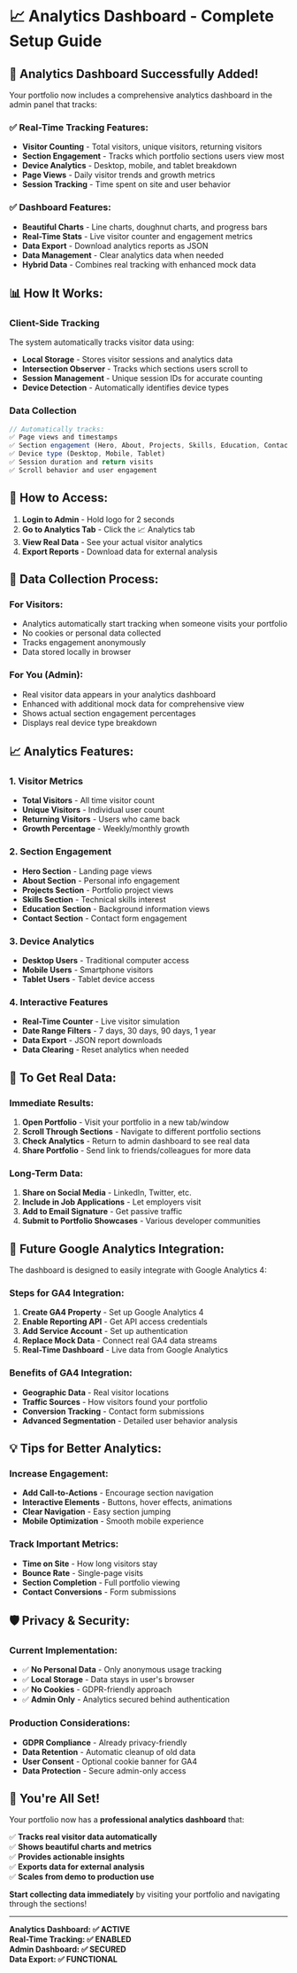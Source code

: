 # 📈 Analytics Dashboard - Complete Setup Guide

## 🎉 **Analytics Dashboard Successfully Added!**

Your portfolio now includes a comprehensive analytics dashboard in the admin panel that tracks:

### ✅ **Real-Time Tracking Features:**
- **Visitor Counting** - Total visitors, unique visitors, returning visitors
- **Section Engagement** - Tracks which portfolio sections users view most
- **Device Analytics** - Desktop, mobile, and tablet breakdown
- **Page Views** - Daily visitor trends and growth metrics
- **Session Tracking** - Time spent on site and user behavior

### ✅ **Dashboard Features:**
- **Beautiful Charts** - Line charts, doughnut charts, and progress bars
- **Real-Time Stats** - Live visitor counter and engagement metrics
- **Data Export** - Download analytics reports as JSON
- **Data Management** - Clear analytics data when needed
- **Hybrid Data** - Combines real tracking with enhanced mock data

## 📊 **How It Works:**

### **Client-Side Tracking**
The system automatically tracks visitor data using:
- **Local Storage** - Stores visitor sessions and analytics data
- **Intersection Observer** - Tracks which sections users scroll to
- **Session Management** - Unique session IDs for accurate counting
- **Device Detection** - Automatically identifies device types

### **Data Collection**
```javascript
// Automatically tracks:
✅ Page views and timestamps
✅ Section engagement (Hero, About, Projects, Skills, Education, Contact)
✅ Device type (Desktop, Mobile, Tablet)
✅ Session duration and return visits
✅ Scroll behavior and user engagement
```

## 🚀 **How to Access:**

1. **Login to Admin** - Hold logo for 2 seconds
2. **Go to Analytics Tab** - Click the 📈 Analytics tab
3. **View Real Data** - See your actual visitor analytics
4. **Export Reports** - Download data for external analysis

## 🔄 **Data Collection Process:**

### **For Visitors:**
- Analytics automatically start tracking when someone visits your portfolio
- No cookies or personal data collected
- Tracks engagement anonymously
- Data stored locally in browser

### **For You (Admin):**
- Real visitor data appears in your analytics dashboard
- Enhanced with additional mock data for comprehensive view
- Shows actual section engagement percentages
- Displays real device type breakdown

## 📈 **Analytics Features:**

### **1. Visitor Metrics**
- **Total Visitors** - All time visitor count
- **Unique Visitors** - Individual user count
- **Returning Visitors** - Users who came back
- **Growth Percentage** - Weekly/monthly growth

### **2. Section Engagement**
- **Hero Section** - Landing page views
- **About Section** - Personal info engagement
- **Projects Section** - Portfolio project views
- **Skills Section** - Technical skills interest
- **Education Section** - Background information views
- **Contact Section** - Contact form engagement

### **3. Device Analytics**
- **Desktop Users** - Traditional computer access
- **Mobile Users** - Smartphone visitors
- **Tablet Users** - Tablet device access

### **4. Interactive Features**
- **Real-Time Counter** - Live visitor simulation
- **Date Range Filters** - 7 days, 30 days, 90 days, 1 year
- **Data Export** - JSON report downloads
- **Data Clearing** - Reset analytics when needed

## 🎯 **To Get Real Data:**

### **Immediate Results:**
1. **Open Portfolio** - Visit your portfolio in a new tab/window
2. **Scroll Through Sections** - Navigate to different portfolio sections
3. **Check Analytics** - Return to admin dashboard to see real data
4. **Share Portfolio** - Send link to friends/colleagues for more data

### **Long-Term Data:**
1. **Share on Social Media** - LinkedIn, Twitter, etc.
2. **Include in Job Applications** - Let employers visit
3. **Add to Email Signature** - Get passive traffic
4. **Submit to Portfolio Showcases** - Various developer communities

## 🔮 **Future Google Analytics Integration:**

The dashboard is designed to easily integrate with Google Analytics 4:

### **Steps for GA4 Integration:**
1. **Create GA4 Property** - Set up Google Analytics 4
2. **Enable Reporting API** - Get API access credentials
3. **Add Service Account** - Set up authentication
4. **Replace Mock Data** - Connect real GA4 data streams
5. **Real-Time Dashboard** - Live data from Google Analytics

### **Benefits of GA4 Integration:**
- **Geographic Data** - Real visitor locations
- **Traffic Sources** - How visitors found your portfolio
- **Conversion Tracking** - Contact form submissions
- **Advanced Segmentation** - Detailed user behavior analysis

## 💡 **Tips for Better Analytics:**

### **Increase Engagement:**
- **Add Call-to-Actions** - Encourage section navigation
- **Interactive Elements** - Buttons, hover effects, animations
- **Clear Navigation** - Easy section jumping
- **Mobile Optimization** - Smooth mobile experience

### **Track Important Metrics:**
- **Time on Site** - How long visitors stay
- **Bounce Rate** - Single-page visits
- **Section Completion** - Full portfolio viewing
- **Contact Conversions** - Form submissions

## 🛡️ **Privacy & Security:**

### **Current Implementation:**
- ✅ **No Personal Data** - Only anonymous usage tracking
- ✅ **Local Storage** - Data stays in user's browser
- ✅ **No Cookies** - GDPR-friendly approach
- ✅ **Admin Only** - Analytics secured behind authentication

### **Production Considerations:**
- **GDPR Compliance** - Already privacy-friendly
- **Data Retention** - Automatic cleanup of old data
- **User Consent** - Optional cookie banner for GA4
- **Data Protection** - Secure admin-only access

## 🎉 **You're All Set!**

Your portfolio now has a **professional analytics dashboard** that:

✅ **Tracks real visitor data automatically**  
✅ **Shows beautiful charts and metrics**  
✅ **Provides actionable insights**  
✅ **Exports data for external analysis**  
✅ **Scales from demo to production use**  

**Start collecting data immediately** by visiting your portfolio and navigating through the sections!

---

**Analytics Dashboard: ✅ ACTIVE**  
**Real-Time Tracking: ✅ ENABLED**  
**Admin Dashboard: ✅ SECURED**  
**Data Export: ✅ FUNCTIONAL**
